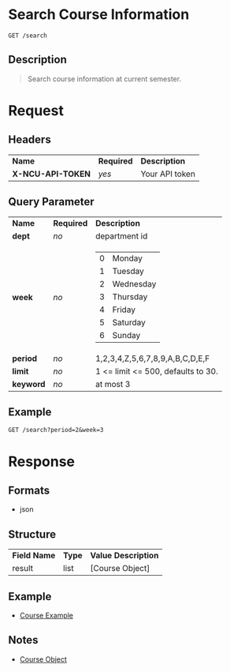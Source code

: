 # Search Course Information

```
GET /search
```

## Description
> Search course information at current semester.

# Request
## Headers
<table>
  <tr>
    <td><b>Name</b></td>
    <td><b>Required</b></td>
    <td><b>Description</b></td>
  </tr>
  <tr>
    <td><b>X-NCU-API-TOKEN</b></td>
    <td><i>yes</i></td>
    <td>Your API token</td>
  </tr>
</table>

## Query Parameter
<table>
  <tr>
    <td><b>Name</b></td>
    <td><b>Required</b></td>
    <td><b>Description</b></td>
  </tr>
  <tr>
	<td><b>dept</b></td>
	<td><i>no</i></td>
	<td>department id</td>
  </tr>
  <tr>
	<td><b>week</b></td>
	<td><i>no</i></td>
	<td>
		<table>
			<tr>
				<td>0</td>
				<td>Monday</td>
			</tr>
			<tr>
				<td>1</td>
				<td>Tuesday</td>
			</tr>
			<tr>
				<td>2</td>
				<td>Wednesday</td>
			</tr>
			<tr>
				<td>3</td>
				<td>Thursday</td>
			</tr>
			<tr>
				<td>4</td>
				<td>Friday</td>
			</tr>
			<tr>
				<td>5</td>
				<td>Saturday</td>
			</tr>
			<tr>
				<td>6</td>
				<td>Sunday</td>
			</tr>
		</table>
	</td>
  </tr>
  <tr>
	<td><b>period</b></td>
	<td><i>no</i></td>
	<td>1,2,3,4,Z,5,6,7,8,9,A,B,C,D,E,F</td>
  </tr>
  <tr>
	<td><b>limit</b></td>
	<td><i>no</i></td>
	<td>1 &lt;= limit &lt;= 500, defaults to 30.</td>
  </tr>
  <tr>
	<td><b>keyword</b></td>
	<td><i>no</i></td>
	<td>at most 3</td>
  </tr>
</table>

## Example
```
GET /search?period=2&week=3
```

# Response

## Formats
- json

## Structure
<table>
    <tr>
		<td><b>Field Name</b></td>
		<td><b>Type</b></td>
		<td><b>Value Description</b></td>
	</tr>
    <tr>
        <td>result</td>
        <td>list</td>
        <td>[Course Object]</td>
    </tr>
</table>

## Example
- [Course Example](../course/course.md#example-1)

## Notes
- [Course Object](../course/course.md#structure)